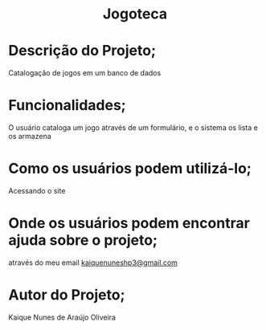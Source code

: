 <h1 align="center"> Jogoteca </h1>

# Descrição do Projeto;
 Catalogação de jogos em um banco de dados

# Funcionalidades;
   O usuário cataloga um jogo através de um formulário, e o sistema os lista e os armazena

# Como os usuários podem utilizá-lo;
   Acessando o site

# Onde os usuários podem encontrar ajuda sobre o projeto;
   através do meu email kaiquenuneshp3@gmail.com

# Autor do Projeto;
   Kaique Nunes de Araújo Oliveira 

